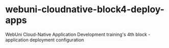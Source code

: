 # webuni-cloudnative-block4-deploy-apps
WebUni Cloud-Native Application Development training's 4th block - application deployment configuration
